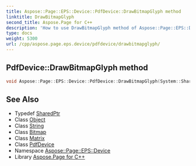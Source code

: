```yaml
---
title: Aspose::Page::EPS::Device::PdfDevice::DrawBitmapGlyph method
linktitle: DrawBitmapGlyph
second_title: Aspose.Page for C++
description: 'How to use DrawBitmapGlyph method of Aspose::Page::EPS::Device::PdfDevice class in C++.'
type: docs
weight: 5300
url: /cpp/aspose.page.eps.device/pdfdevice/drawbitmapglyph/
---
```

## PdfDevice::DrawBitmapGlyph method




```cpp
void Aspose::Page::EPS::Device::PdfDevice::DrawBitmapGlyph(System::SharedPtr<System::Object> charSelector, System::String fontName, System::SharedPtr<System::Drawing::Bitmap> image, System::SharedPtr<System::Drawing::Drawing2D::Matrix> transform) override
```

## See Also

* Typedef [SharedPtr](../../../system/sharedptr/)
* Class [Object](../../../system/object/)
* Class [String](../../../system/string/)
* Class [Bitmap](../../../system.drawing/bitmap/)
* Class [Matrix](../../../system.drawing.drawing2d/matrix/)
* Class [PdfDevice](../)
* Namespace [Aspose::Page::EPS::Device](../../)
* Library [Aspose.Page for C++](../../../)
